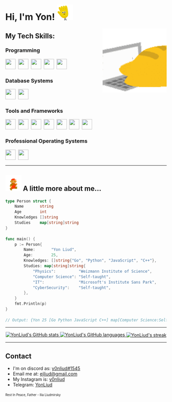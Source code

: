 <!-- ### Hello World! <img src="wave.gif" width="25px"/> -->

<p align="left">

# Hi, I'm Yon! <img src="wave.gif" width="50px"/>

<!--### ⚙️ Current Big Project: [Auto Crypto Trader](https://github.com/YonLiud/Auto-Crypto-Trader) -->



</p>
<img align="right" width="200" height="200" src="820347329886289950.gif">

## My Tech Skills:

### Programming
<a href="https://www.python.org/">
<img height="32" width="32" src="https://icongr.am/devicon/python-original.svg?size=128&color=currentColor" /></a>&nbsp;
<a href="https://developer.mozilla.org/en-US/docs/Web/JavaScripthttps://www.java.com/">
<img height="32" width="32" src="https://icongr.am/devicon/javascript-original.svg?size=128&color=currentColor" /></a>&nbsp;
<a href="https://docs.microsoft.com/en-us/dotnet/csharp/">
<img height="32" width="32" src="https://icongr.am/devicon/csharp-original.svg?size=128&color=currentColor" /></a>&nbsp;
<a href="https://www.cplusplus.com/">
<img height="32" width="32" src="https://icongr.am/devicon/cplusplus-original.svg?size=128&color=currentColor" /></a>&nbsp;
<a href="https://www.lua.org/">
<img height="32" width="32" src="https://upload.wikimedia.org/wikipedia/commons/thumb/c/cf/Lua-Logo.svg/1200px-Lua-Logo.svg.png"/></a>


### Database Systems
<a href="https://www.mysql.com/">
<img height="32" width="32" src="https://icongr.am/devicon/mysql-original-wordmark.svg?size=128&color=currentColor" /></a>&nbsp;
<a href="https://www.postgresql.org/">
<img height="32" width="32" src="https://icongr.am/devicon/postgresql-original.svg?size=128&color=currentColor" /></a>&nbsp;

### Tools and Frameworks

<a href="https://www.docker.com/">
<img height="32" width="32" src="https://icongr.am/devicon/docker-original.svg?size=128&color=currentColor" /></a>&nbsp;
<a href="https://www.nginx.com/">
<img height="32" width="32" src="https://icongr.am/devicon/nginx-original.svg?size=128&color=currentColor" /></a>&nbsp;
<a href="https://nodejs.org/en/">
<img height="32" width="32" src="https://icongr.am/devicon/nodejs-original.svg?size=128&color=currentColor" /></a>&nbsp;
<a href="https://www.microsoft.com/net/core">
<img height="32" width="32" src="https://icongr.am/devicon/dot-net-original-wordmark.svg?size=128&color=currentColor" /></a>&nbsp;
<a href="https://reactjs.org/">
<img height="32" width="32" src="https://icongr.am/devicon/react-original-wordmark.svg?size=128&color=currentColor" /></a>&nbsp;
<a href="https://electronjs.org/">
<img height="32" width="32" src="https://icongr.am/devicon/electron-original.svg?size=128&color=currentColor" /></a>&nbsp;
<a href="https://fivem.net/">
<img height="32" width="32" src="https://img.icons8.com/color/452/fivem.png" /></a>&nbsp;

### Professional Operating Systems
<a href="https://www.archlinux.com/">
<img height="32" width="32" src="https://icongr.am/devicon/linux-original.svg?size=128&color=currentColor" /></a>&nbsp;
<a href="https://www.microsoft.com/windows/">
<img height="32" width="32" src="https://icongr.am/devicon/windows8-original.svg?size=128&color=currentColor" /></a>&nbsp;



<hr>

## <a href="https://mario.nintendo.com/"><img src="mario.gif" width="50px"/></a> A little more about me...

```go
type Person struct {
	Name       string
	Age        int
	Knowledges []string
	Studies    map[string]string
}

func main() {
	p := Person{
		Name:       "Yon Liud",
		Age:        25,
		Knowledges: []string{"Go", "Python", "JavaScript", "C++"},
		Studies: map[string]string{
			"Physics":          "Weizmann Institute of Science",
			"Computer Science": "Self-taught",
			"IT":               "Microsoft's Institute Sans Park",
			"CyberSecurity":    "Self-taught",
		},
	}
	fmt.Println(p)
}

// Output: {Yon 25 [Go Python JavaScript C++] map[Computer Science:Self-taught CyberSecurity:Self-taught IT:Microsoft's Institute Sans Park Physics:Weizmann Institute of Science]}

```


<hr>

<p align="center">
    
<!-- [![DOD Badge](https://img.shields.io/badge/TEAM-ALTAB%20DEVELOPMENTS-fff200?style=for-the-badge)](https://github.com/alTab-Developments) -->
    
  <a href="https://github.com/YonLiud">
    <img src="https://github-readme-stats.vercel.app/api?username=YonLiud&hide_border=true&show_icons=true" alt="YonLiud's GitHub stats">
    <img src="https://github-readme-stats.vercel.app/api/top-langs/?username=YonLiud&hide_border=true&layout=compact" alt="YonLiud's GitHub languages">
    <img align="center" src="https://github-readme-streak-stats.herokuapp.com/?user=yonliud&" alt="YonLiud's streak" />
  </a>
</p>


<hr>

## Contact
* I'm on discord as: <a href="https://discordapp.com/users/477870815581569034/">y0nliud#1545</a>
* Email me at: <a href="mailto:ejliud@gmail.com">ejliud@gmail.com</a>
* My Instagram is: <a href="https://www.instagram.com/y0nliud/">y0nliud</a>
* Telegram: <a href="https://t.me/YonLiud">YonLiud</a>


<sub><sup>Rest In Peace, Father - Ilia Liudmirsky</sup></sub>
